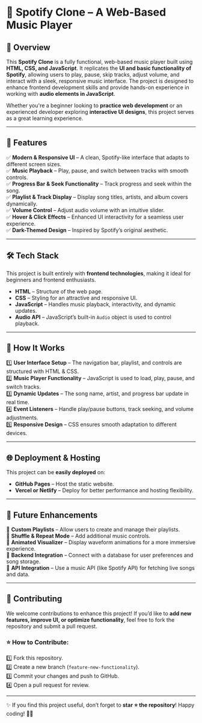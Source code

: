 # 🎵 Spotify Clone – A Web-Based Music Player  

## 📌 Overview  
This **Spotify Clone** is a fully functional, web-based music player built using **HTML, CSS, and JavaScript**. It replicates the **UI and basic functionality of Spotify**, allowing users to play, pause, skip tracks, adjust volume, and interact with a sleek, responsive music interface. The project is designed to enhance frontend development skills and provide hands-on experience in working with **audio elements in JavaScript**.  

Whether you're a beginner looking to **practice web development** or an experienced developer exploring **interactive UI designs**, this project serves as a great learning experience.  

---  

## 🎯 Features  
✅ **Modern & Responsive UI** – A clean, Spotify-like interface that adapts to different screen sizes.  
✅ **Music Playback** – Play, pause, and switch between tracks with smooth controls.  
✅ **Progress Bar & Seek Functionality** – Track progress and seek within the song.  
✅ **Playlist & Track Display** – Display song titles, artists, and album covers dynamically.  
✅ **Volume Control** – Adjust audio volume with an intuitive slider.  
✅ **Hover & Click Effects** – Enhanced UI interactivity for a seamless user experience.  
✅ **Dark-Themed Design** – Inspired by Spotify’s original aesthetic.  

---  

## 🛠️ Tech Stack  
This project is built entirely with **frontend technologies**, making it ideal for beginners and frontend enthusiasts.  

- **HTML** – Structure of the web page.  
- **CSS** – Styling for an attractive and responsive UI.  
- **JavaScript** – Handles music playback, interactivity, and dynamic updates.  
- **Audio API** – JavaScript’s built-in `Audio` object is used to control playback.  

---  

## 🔄 How It Works  
1️⃣ **User Interface Setup** – The navigation bar, playlist, and controls are structured with HTML & CSS.  
2️⃣ **Music Player Functionality** – JavaScript is used to load, play, pause, and switch tracks.  
3️⃣ **Dynamic Updates** – The song name, artist, and progress bar update in real time.  
4️⃣ **Event Listeners** – Handle play/pause buttons, track seeking, and volume adjustments.  
5️⃣ **Responsive Design** – CSS ensures smooth adaptation to different devices.  

---  

## 🌐 Deployment & Hosting  
This project can be **easily deployed** on:  
- **GitHub Pages** – Host the static website.  
- **Vercel or Netlify** – Deploy for better performance and hosting flexibility.  

---  

## 📅 Future Enhancements  
🚀 **Custom Playlists** – Allow users to create and manage their playlists.  
🚀 **Shuffle & Repeat Mode** – Add additional music controls.  
🚀 **Animated Visualizer** – Display waveform animations for a more immersive experience.  
🚀 **Backend Integration** – Connect with a database for user preferences and song storage.  
🚀 **API Integration** – Use a music API (like Spotify API) for fetching live songs and data.  

---  

## 🤝 Contributing  
We welcome contributions to enhance this project! If you’d like to **add new features, improve UI, or optimize functionality**, feel free to fork the repository and submit a pull request.  

### ⭐ How to Contribute:  
1️⃣ Fork this repository.  
2️⃣ Create a new branch (`feature-new-functionality`).  
3️⃣ Commit your changes and push to GitHub.  
4️⃣ Open a pull request for review.  

---  



✨ If you find this project useful, don’t forget to **star ⭐ the repository**! Happy coding! 🎵🚀
